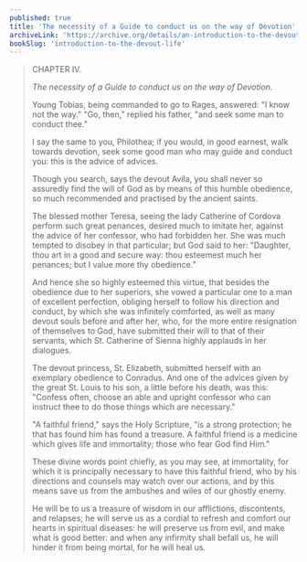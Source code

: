 ```yaml
---
published: true
title: 'The necessity of a Guide to conduct us on the way of Devotion'
archiveLink: 'https://archive.org/details/an-introduction-to-the-devout-life/page/8?view=theater'
bookSlug: 'introduction-to-the-devout-life'
---
```


> CHAPTER IV.
>
> *The necessity of a Guide to conduct us on the way of Devotion.*
>
> Young Tobias, being commanded to go to Rages, answered: "I know not the way." "Go, then," replied his father, "and seek some man to conduct thee."
>
> I say the same to you, Philothea; if you would, in good earnest, walk towards devotion, seek some good man who may guide and conduct you: this is the advice of advices.
>
> Though you search, says the devout Avila, you shall never so assuredly find the will of God as by means of this humble obedience, so much recommended and practised by the ancient saints.
>
> The blessed mother Teresa, seeing the lady Catherine of Cordova perform such great penances, desired much to imitate her, against the advice of her confessor, who had forbidden her. She was much tempted to disobey in that particular; but God said to her: "Daughter, thou art in a good and secure way: thou esteemest much her penances; but I value more thy obedience."
>
> And hence she so highly esteemed this virtue, that besides the obedience due to her superiors, she vowed a particular one to a man of excellent perfection, obliging herself to follow his direction and conduct, by which she was infinitely comforted, as well as many devout souls before and after her, who, for the more entire resignation of themselves to God, have submitted their will to that of their servants, which St. Catherine of Sienna highly applauds in her dialogues.
>
> The devout princess, St. Elizabeth, submitted herself with an exemplary obedience to Conradus. And one of the advices given by the great St. Louis to his son, a little before his death, was this: "Confess often, choose an able and upright confessor who can instruct thee to do those things which are necessary."
>
> "A faithful friend," says the Holy Scripture, "is a strong protection; he that has found him has found a treasure. A faithful friend is a medicine which gives life and immortality; those who fear God find Him."
>
> These divine words point chiefly, as you may see, at immortality, for which it is principally necessary to have this faithful friend, who by his directions and counsels may watch over our actions, and by this means save us from the ambushes and wiles of our ghostly enemy.
>
> He will be to us a treasure of wisdom in our afflictions, discontents, and relapses; he will serve us as a cordial to refresh and comfort our hearts in spiritual diseases: he will preserve us from evil, and make what is good better: and when any infirmity shall befall us, he will hinder it from being mortal, for he will heal us.

